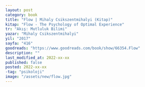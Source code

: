 ```yaml
---
layout: post
category: book
title: "Flow | Mihaly Csikszentmihalyi (Kitap)"
kitap: "Flow - The Psychology of Optimal Experience"
tr: "Akış: Mutluluk Bilimi"
yazar: "Mihaly Csikszentmihalyi"
yil: "2017"
sayfa: "416"
goodreads: "https://www.goodreads.com/book/show/66354.Flow"
description: ""
last_modified_at: 2022-xx-xx
published: false
posted: 2022-xx-xx
-tag: "psikoloji"
image: "/assets/new/flow.jpg"
---
```


